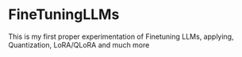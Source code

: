 # FineTuningLLMs
This is my first proper experimentation of Finetuning LLMs, applying, Quantization,  LoRA/QLoRA and much more

